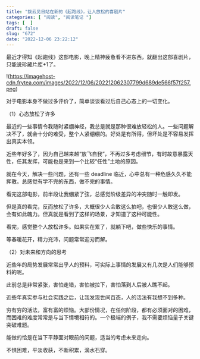 ```yaml
---
title: "拨云见日站在新的《起跑线》，让人放松的喜剧片"
categories: [ "阅读", "阅读笔记 "]
tags: [  ]
draft: false
slug: "672"
date: "2022-12-06 23:22:12"
---
```



最近才得知《起跑线》这部电影，晚上精神疲惫看不进东西，就翻出这部喜剧片，只能说珍藏片库+1了。

!(https://imagehost-cdn.frytea.com/images/2022/12/06/202212062307799d689de566f57f257.png)

对于电影本身不做过多评价了，简单谈谈看过后自己心态上的一切变化。

（1）心态放松了许多

最近的一些事情令我随时紧绷神经，我总是就是那种很难放轻松的人。一些问题解决不了，就会十分的难受，整个人紧绷绷的。好处是有所得，但坏处是不容易发挥出真实本领。

近些年好多了，因为自己越来越“放飞自我”，不再过多考虑细节，有时故意暴露天性，任其发挥，可能也是来到一个比较“任性”土地的原因。

就在今天，解决一些问题，还有一些 deadline 临近，心中总有一种危感久久不能挥散。总感觉有学不完的东西，做不完的事情。

看完这部电影，前半段让我绷紧了弦，总感觉阶级差异的冲突随时一触即发。

但是真的看完，反而放松了许多，大概很少人会敢这么拍吧，也很少人敢这么做，会有如此魄力。但真就是看到了这样的场景，才知道了这种可能性。

看完，感觉整个人放松许多。如果实在累了，就躺下吧，做些快乐的事情。

等春暖花开，精力充沛，问题常常迎刃而解。

（2）对未来和方向的思考

近些年的局势发展常常出乎人的预料，可实际上事情的发展又有几次是人们能够预料的呢。

此前总是非常紧张，害怕走错，害怕被拉下，害怕落到人后被人瞧不起。

近些年真实参与社会实践之后，让我发现世间百态，人的活法有我想不到多种。

穷有穷的活法，富有富的烦恼。大部份情况，在任何阶段，都有必须面对的困难，而困难的难度常常是与当下情境相符的。一个极端的例子，我不需要烦恼量子关键突破难题。

能做的恰是在当下平静面对眼前的问题，适当的考虑未来走向。

不惧困难，平淡收获，不断积累，滴水石穿。

